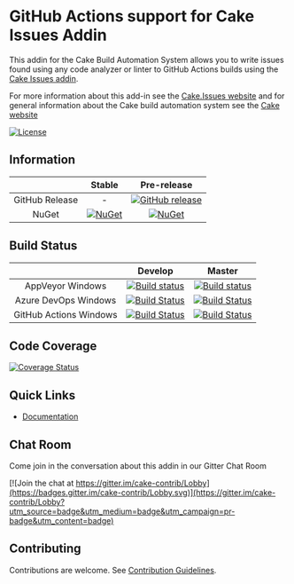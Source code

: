 # GitHub Actions support for Cake Issues Addin

This addin for the Cake Build Automation System allows you to write issues found using any code
analyzer or linter to GitHub Actions builds using the [Cake Issues addin](https://github.com/cake-contrib/Cake.Issues).

For more information about this add-in see the [Cake.Issues website](https://cakeissues.net)
and for general information about the Cake build automation system see the [Cake website](https://cakebuild.net)

[![License](http://img.shields.io/:license-mit-blue.svg)](https://github.com/cake-contrib/Cake.Issues.PullRequests.GitHubActions/blob/feature/build/LICENSE)

## Information

| | Stable | Pre-release |
|:--:|:--:|:--:|
|GitHub Release|-|[![GitHub release](https://img.shields.io/github/release/cake-contrib/Cake.Issues.PullRequests.GitHubActions.svg)](https://github.com/cake-contrib/Cake.Issues.PullRequests.GitHubActions/releases/latest)|
|NuGet|[![NuGet](https://img.shields.io/nuget/v/Cake.Issues.PullRequests.GitHubActions.svg)](https://www.nuget.org/packages/Cake.Issues.PullRequests.GitHubActions)|[![NuGet](https://img.shields.io/nuget/vpre/Cake.Issues.PullRequests.GitHubActions.svg)](https://www.nuget.org/packages/Cake.Issues.PullRequests.GitHubActions)|

## Build Status

| | Develop | Master |
|:--:|:--:|:--:|
|AppVeyor Windows|[![Build status](https://ci.appveyor.com/api/projects/status/trj0g753r3hcw22k/branch/develop?svg=true)](https://ci.appveyor.com/project/cakecontrib/cake-issues-pullrequests-githubactions/branch/develop)|[![Build status](https://ci.appveyor.com/api/projects/status/trj0g753r3hcw22k/branch/master?svg=true)](https://ci.appveyor.com/project/cakecontrib/cake-issues-pullrequests-githubactions/branch/master)|
|Azure DevOps Windows|[![Build Status](https://dev.azure.com/cake-contrib/Cake.Issues.PullRequests.GitHubActions/_apis/build/status/cake-contrib.Cake.Issues.PullRequests.GitHubActions?branchName=develop&jobName=Windows)](https://dev.azure.com/cake-contrib/Cake.Issues.PullRequests.GitHubActions/_build/latest?definitionId=17&branchName=develop)|[![Build Status](https://dev.azure.com/cake-contrib/Cake.Issues.PullRequests.GitHubActions/_apis/build/status/cake-contrib.Cake.Issues.PullRequests.GitHubActions?branchName=master&jobName=Windows)](https://dev.azure.com/cake-contrib/Cake.Issues.PullRequests.GitHubActions/_build/latest?definitionId=17&branchName=master)|
|GitHub Actions Windows|[![Build Status](https://github.com/cake-contrib/Cake.Issues.PullRequests.GitHubActions/workflows/Build%20and%20tests/badge.svg?branch=develop)](https://github.com/cake-contrib/Cake.Issues.PullRequests.GitHubActions/actions?query=workflow%3A"Build+and+tests"+branch%3Adevelop)|[![Build Status](https://github.com/cake-contrib/Cake.Issues.PullRequests.GitHubActions/workflows/Build%20and%20tests/badge.svg?branch=master)](https://github.com/cake-contrib/Cake.Issues.PullRequests.GitHubActions/actions?query=workflow%3A"Build+and+tests"+branch%3Amaster)|

## Code Coverage

[![Coverage Status](https://coveralls.io/repos/github/cake-contrib/Cake.Issues.PullRequests.GitHubActions/badge.svg?branch=develop)](https://coveralls.io/github/cake-contrib/Cake.Issues.PullRequests.GitHubActions?branch=develop)

## Quick Links

- [Documentation](https://cakeissues.net)

## Chat Room

Come join in the conversation about this addin in our Gitter Chat Room

[![Join the chat at https://gitter.im/cake-contrib/Lobby](https://badges.gitter.im/cake-contrib/Lobby.svg)](https://gitter.im/cake-contrib/Lobby?utm_source=badge&utm_medium=badge&utm_campaign=pr-badge&utm_content=badge)

## Contributing

Contributions are welcome. See [Contribution Guidelines](CONTRIBUTING.md).
